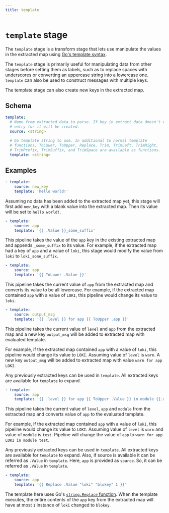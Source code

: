 ```yaml
---
title: template
---
```

# `template` stage

The `template` stage is a transform stage that lets use manipulate the values in
the extracted map using [Go's template
syntax](https://golang.org/pkg/text/template/).

The `template` stage is primarily useful for manipulating data from other stages
before setting them as labels, such as to replace spaces with underscores or
converting an uppercase string into a lowercase one. `template` can also be used
to construct messages with multiple keys.

The template stage can also create new keys in the extracted map.

## Schema

```yaml
template:
  # Name from extracted data to parse. If key in extract data doesn't exist, an
  # entry for it will be created.
  source: <string>

  # Go template string to use. In additional to normal template
  # functions, ToLower, ToUpper, Replace, Trim, TrimLeft, TrimRight,
  # TrimPrefix, TrimSuffix, and TrimSpace are available as functions.
  template: <string>
```

## Examples

```yaml
- template:
    source: new_key
    template: 'hello world!'
```

Assuming no data has been added to the extracted map yet, this stage will first
add `new_key` with a blank value into the extracted map. Then its value will be
set to `hello world!`.

```yaml
- template:
    source: app
    template: '{{ .Value }}_some_suffix'
```

This pipeline takes the value of the `app` key in the existing extracted map and
appends `_some_suffix` to its value. For example, if the extracted map had a
key of `app` and a value of `loki`, this stage would modify the value from
`loki` to `loki_some_suffix`.

```yaml
- template:
    source: app
    template: '{{ ToLower .Value }}'
```

This pipeline takes the current value of `app` from the extracted map and
converts its value to be all lowercase. For example, if the extracted map
contained `app` with a value of `LOKI`, this pipeline would change its value to
`loki`.

```yaml
- template:
    source: output_msg
    template: '{{ .level }} for app {{ ToUpper .app }}'
```

This pipeline takes the current value of `level` and `app` from the extracted map and
a new key `output_msg` will be added to extracted map with evaluated template.

For example, if the extracted map contained `app` with a value of `loki`, this pipeline would change its value to `LOKI`. Assuming value of `level` is `warn`. A new key `output_msg` will be added to extracted map with value `warn for app LOKI`.

Any previously extracted keys can be used in `template`. All extracted keys are available for `template` to expand.

```yaml
- template:
    source: app
    template: '{{ .level }} for app {{ ToUpper .Value }} in module {{.module}}'
```

This pipeline takes the current value of `level`, `app` and `module` from the extracted map and
converts value of `app` to the evaluated template.

For example, if the extracted map contained `app` with a value of `loki`, this pipeline would change its value to `LOKI`. Assuming value of `level` is `warn` and value of `module` is `test`. Pipeline will change the value of `app` to `warn for app LOKI in module test`.

Any previously extracted keys can be used in `template`. All extracted keys are available for `template` to expand. Also, if source is available it can be referred as `.Value` in `template`. Here, `app` is provided as `source`. So, it can be referred as `.Value` in `template`.

```yaml
- template:
    source: app
    template: '{{ Replace .Value "loki" "blokey" 1 }}'
```

The template here uses Go's [`string.Replace`
function](https://golang.org/pkg/strings/#Replace). When the template executes,
the entire contents of the `app` key from the extracted map will have at most
`1` instance of `loki` changed to `blokey`.
